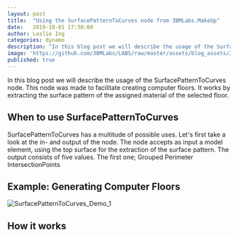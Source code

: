 ```yaml
---
layout: post
title:  "Using the SurfacePatternToCurves node from 3BMLabs.MakeUp"
date:   2019-10-01 17:30:00
author: Leslie Ing
categories: dynamo
description: "In this blog post we will describe the usage of the SurfacePatternToCurves node"
image: 'https://github.com/3BMLabs/LABS/raw/master/assets/blog_assets/2019-10-01/SurfacePatternToCurves_Demo_1.gif' 
published: true
---
```


In this blog post we will describe the usage of the SurfacePatternToCurves node. This node was made to facilitate creating computer floors. It works by extracting the surface pattern of the assigned material of the selected floor.

## When to use SurfacePatternToCurves

SurfacePatternToCurves has a multitude of possible uses. Let's first take a look at the in- and output of the node. The node accepts as input a model element, using the top surface for the extraction of the surface pattern. The output consists of five values. The first one; Grouped Perimeter IntersectionPoints 

## Example: Generating Computer Floors

![SurfacePatternToCurves_Demo_1](https://github.com/3BMLabs/LABS/raw/master/assets/blog_assets/2019-10-01/SurfacePatternToCurves_Demo_1.gif)

## How it works

